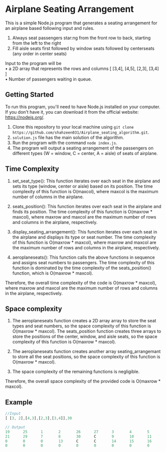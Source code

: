 # Airplane Seating Arrangement

This is a simple Node.js program that generates a seating arrangement for an airplane based following	input	and	rules.
1. Always	seat	passengers	star:ng	from	the	front	row	to	back,	starting	from	the	left	to	the	right	
2. Fill	aisle	seats	first	followed	by	window	seats	followed	by	centerseats	(any	order	in	center	seats)	

Input	to	the	program	will	be		
• a	2D	array	that	represents	the	rows	and	columns	[	[3,4],	[4,5],	[2,3],	[3,4]	]	
• Number	of	passengers	waiting	in	queue.

## Getting Started

To run this program, you'll need to have Node.js installed on your computer. If you don't have it, you can download it from the official website: https://nodejs.org/.

1. Clone this repository to your local machine using `git clone https://github.com/shahzeen031/Airplane_seating_algorithm.git`.
2. `solution.js` file has the main solution of the algorithm.
3. Run the program with the command `node index.js`.
4. The program will output a seating arrangement of the passengers on different types (W = window, C = center, A = aisle) of seats of airplane.

## Time Complexity

1. set_seat_type(): This function iterates over each seat in the airplane and sets its type (window, center or aisle) based on its position. The time complexity of this function is O(maxcol), where maxcol is the maximum number of columns in the airplane.

2. seats_position(): This function iterates over each seat in the airplane and finds its position. The time complexity of this function is O(maxrow * maxcol), where maxrow and maxcol are the maximum number of rows and columns in the airplane, respectively.

3. display_seating_arrangement(): This function iterates over each seat in the airplane and displays its type or seat number. The time complexity of this function is O(maxrow * maxcol), where maxrow and maxcol are the maximum number of rows and columns in the airplane, respectively.

4. aeroplaneseats(): This function calls the above functions in sequence and assigns seat numbers to passengers. The time complexity of this function is dominated by the time complexity of the seats_position() function, which is O(maxrow * maxcol).

Therefore, the overall time complexity of the code is O(maxrow * maxcol), where maxrow and maxcol are the maximum number of rows and columns in the airplane, respectively.

## Space complexity

1. The aeroplaneseats function creates a 2D array array to store the seat types and seat numbers, so the space complexity of this function is O(maxrow * maxcol).
The seats_position function creates three arrays to store the positions of the center, window, and aisle seats, so the space complexity of this function is O(maxrow * maxcol).

2. The aeroplaneseats function creates another array seating_arrangemant to store all the seat positions, so the space complexity of this function is O(maxrow * maxcol).

3. The space complexity of the remaining functions is negligible.

Therefore, the overall space complexity of the provided code is O(maxrow * maxcol).

## Example 

```js
//Input
[ [3, 2],[4,3],[2,3],[3,4]],30

// Output
19      25      1       2       26      27      3       4       5       6       28      20
21      29      7       8       30      C       9       10      11      12      C       22
0       0       0       13      C       C       14      15      16      17      C       23
0       0       0       0       0       0       0       0       0       18      C       24


